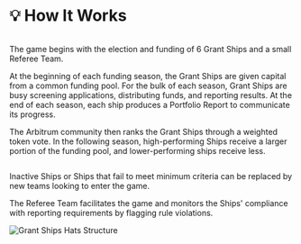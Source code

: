 # 💡 How It Works

<figure><img src="../.gitbook/assets/shipdesign.png" alt=""><figcaption></figcaption></figure>

The game begins with the election and funding of 6 Grant Ships and a small Referee Team.

At the beginning of each funding season, the Grant Ships are given capital from a common funding pool. For the bulk of each season, Grant Ships are busy screening applications, distributing funds, and reporting results. At the end of each season, each ship produces a Portfolio Report to communicate its progress.&#x20;

The Arbitrum community then ranks the Grant Ships through a weighted token vote. In the following season, high-performing Ships receive a larger portion of the funding pool, and lower-performing ships receive less.



&#x20;

<figure><img src="../.gitbook/assets/shipdesin2.png" alt=""><figcaption></figcaption></figure>

Inactive Ships or Ships that fail to meet minimum criteria can be replaced by new teams looking to enter the game.

The Referee Team facilitates the game and monitors the Ships' compliance with reporting requirements by flagging rule violations.

![Grant Ships Hats Structure](https://hackmd.io/\_uploads/Bkg3a5FNn.png)

